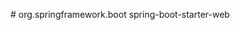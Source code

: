 #<dependency>
            <groupId>org.springframework.boot</groupId>
            <artifactId>spring-boot-starter-web</artifactId>
        </dependency>
